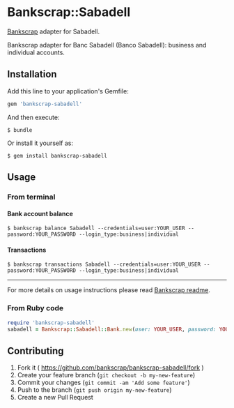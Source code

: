 # Bankscrap::Sabadell

[Bankscrap](https://github.com/bankscrap/bankscrap) adapter for Sabadell.

Bankscrap adapter for Banc Sabadell (Banco Sabadell): business and individual accounts.


## Installation

Add this line to your application's Gemfile:

```ruby
gem 'bankscrap-sabadell'
```

And then execute:

    $ bundle

Or install it yourself as:

    $ gem install bankscrap-sabadell

## Usage

### From terminal
#### Bank account balance

    $ bankscrap balance Sabadell --credentials=user:YOUR_USER --password:YOUR_PASSWORD --login_type:business|individual


#### Transactions

    $ bankscrap transactions Sabadell --credentials=user:YOUR_USER --password:YOUR_PASSWORD --login_type:business|individual

---

For more details on usage instructions please read [Bankscrap readme](https://github.com/bankscrap/bankscrap/#usage).

### From Ruby code

```ruby
require 'bankscrap-sabadell'
sabadell = Bankscrap::Sabadell::Bank.new(user: YOUR_USER, password: YOUR_PASSWORD, login_type: :business) # or :individual
```


## Contributing

1. Fork it ( https://github.com/bankscrap/bankscrap-sabadell/fork )
2. Create your feature branch (`git checkout -b my-new-feature`)
3. Commit your changes (`git commit -am 'Add some feature'`)
4. Push to the branch (`git push origin my-new-feature`)
5. Create a new Pull Request
